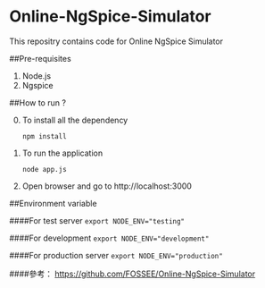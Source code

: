 # Online-NgSpice-Simulator
This repositry contains code for Online NgSpice Simulator

##Pre-requisites
1. Node.js 
2. Ngspice


##How to run ?

0. To install all the dependency

    `npm install`

1. To run the application

    `node app.js`

2. Open browser and go to http://localhost:3000

##Environment variable

####For test server
    `export NODE_ENV="testing"`

####For development
    `export NODE_ENV="development"`

####For production server
    `export NODE_ENV="production"`


####參考：
https://github.com/FOSSEE/Online-NgSpice-Simulator